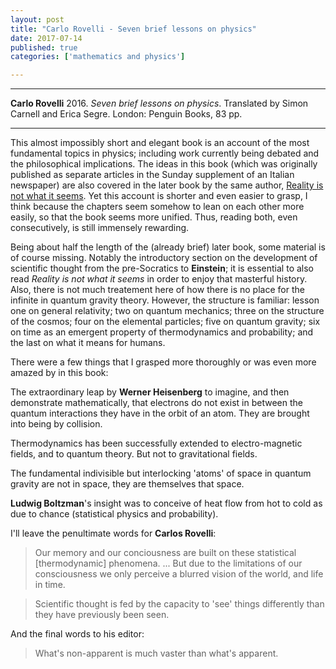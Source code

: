 ```yaml
---
layout: post
title: "Carlo Rovelli - Seven brief lessons on physics"
date: 2017-07-14
published: true
categories: ['mathematics and physics']

---
```



***
<b>Carlo Rovelli</b> 2016. _Seven brief lessons on physics_. Translated by Simon Carnell and Erica Segre.  London: Penguin Books, 83 pp.

***


<img align="right" src="https://www.penguin.co.uk/content/dam/catalogue/pim/editions/104/9780141981727/cover.jpg.rendition.242.374.png" alt="">  This almost impossibly short and elegant book is an account of the most fundamental topics in physics; including work currently being debated and the philosophical implications.  The ideas in this book (which was originally published as separate articles in the Sunday supplement of an Italian newspaper) are also covered in the later book by the same author, [Reality is not what it seems](http://timeteam.github.io/mathematics%20and%20physics/2017/07/03/reality-is-not-what-it-seems.html).  Yet this account is shorter and even easier to grasp, I think because the chapters seem somehow to lean on each other more easily, so that the book seems more unified.  Thus, reading both, even consecutively, is still immensely rewarding.  

Being about half the length of the (already brief) later book, some material is of course missing.  Notably the introductory section on the development of scientific thought from the pre-Socratics to **Einstein**; it is essential to also read _Reality is not what it seems_ in order to enjoy that masterful history.  Also, there is not much treatement here of how there is no place for the infinite in quantum gravity theory.  However, the structure is familiar: lesson one on  general relativity; two on quantum mechanics; three on the structure of the cosmos; four on the elemental particles; five on quantum gravity; six on time as an emergent property of thermodynamics and probability; and the last on what it means for humans.

There were a few things that I grasped more thoroughly or was even more amazed by in this book: 

The extraordinary leap by **Werner Heisenberg** to imagine, and then demonstrate mathematically, that electrons do not exist in between the quantum interactions they have in the orbit of an atom.  They are brought into being by collision.

Thermodynamics has been successfully extended to electro-magnetic fields, and to quantum theory.  But not to gravitational fields.

The fundamental indivisible but interlocking 'atoms' of space in quantum gravity are not in space, they are themselves that space. 

**Ludwig Boltzman**'s insight was to conceive of heat flow from hot to cold as due to chance (statistical physics and probability). 

I'll leave the penultimate words for **Carlos Rovelli**:

> Our memory and our conciousness are built on these statistical [thermodynamic] phenomena. ... But due to the limitations of our consciousness we only perceive a blurred vision of the world, and life in time. 

> Scientific thought is fed by the capacity to 'see' things differently than they have previously been seen.

And the final words to his editor:

> What's non-apparent is much vaster than what's apparent.




    
